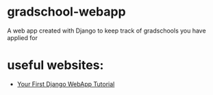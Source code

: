 # gradschool-webapp
A web app created with Django to keep track of gradschools you have applied for


# useful websites:

* [Your First Django WebApp Tutorial](https://docs.djangoproject.com/en/4.2/intro/tutorial01/)
